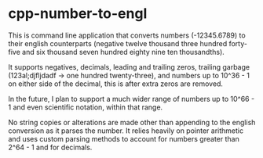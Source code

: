 # cpp-number-to-engl

This is command line application that converts numbers (-12345.6789) to their
english counterparts (negative twelve thousand three hundred forty-five and 
six thousand seven hundred eighty nine ten thousandths).

It supports negatives, decimals, leading and trailing zeros, trailing garbage
(123al;djfljdadf -> one hundred twenty-three), and numbers up to 10^36 - 1 on
either side of the decimal, this is after extra zeros are removed.

In the future, I plan to support a much wider range of numbers up to 10^66 - 1
and even scientific notation, within that range.

No string copies or alterations are made other than appending to the english
conversion as it parses the number. It relies heavily on pointer arithmetic and
uses custom parsing methods to account for numbers greater than 2^64 - 1 and for
decimals.